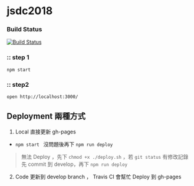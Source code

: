 # jsdc2018

### Build Status
[![Build Status](https://travis-ci.org/jsdc-core/jsdc2018.svg?branch=master)](https://travis-ci.org/jsdc-core/jsdc2018)

### :: step 1

`npm start`

### :: step2

`open http://localhost:3000/`

## Deployment 兩種方式

1. Local 直接更新 gh-pages
 - `npm start ` 沒問題後再下 `npm run deploy`

> 無法 Deploy ，先下 `chmod +x ./deploy.sh` ，若 `git status` 有修改記錄先 commit 到 develop，再下 `npm run deploy`

2. Code 更新到 develop branch ， Travis CI 會幫忙 Deploy 到 gh-pages

